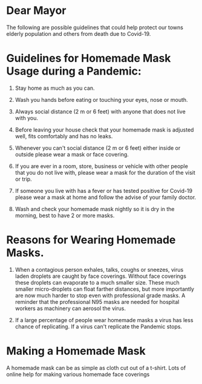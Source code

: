 
# Dear Mayor

The following are possible guidelines that could help protect our towns elderly population and others from death due to Covid-19. 


# Guidelines for Homemade Mask Usage during a Pandemic:

1. Stay home as much as you can.

1. Wash you hands before eating or touching your eyes, nose or mouth.

1. Always social distance (2 m or 6 feet) with anyone that does not live with you.

1. Before leaving your house check that your homemade mask is adjusted well, fits comfortably and has no leaks. 

1. Whenever you can't social distance (2 m or 6 feet) either inside or outside please wear a mask or face covering.

1. If you are ever in a room, store, business or vehicle with other people that you do not live with, please wear a mask for the duration of the visit or trip.

1. If someone you live with has a fever or has tested positive for Covid-19 please wear a mask at home and follow the advise of your family doctor.

1. Wash and check your homemade mask nightly so it is dry in the morning, best to have 2 or more masks. 



# Reasons for Wearing Homemade Masks.

1. When a contagious person exhales, talks, coughs or sneezes, virus laden droplets are caught by face coverings. Without face coverings these droplets can evaporate to a much smaller size. These much smaller micro-droplets can float farther distances, but more importantly are now much harder to stop even with professional grade masks. A reminder that the professional N95 masks are needed for hospital workers as machinery can aerosol the virus.

1. If a large percentage of people wear homemade masks a virus has less chance of replicating. If a virus can't replicate the Pandemic stops.

# Making a Homemade Mask

A homemade mask can be as simple as cloth cut out of a t-shirt. 
Lots of online help for making various homemade face coverings
